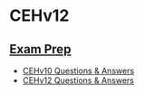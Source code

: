 # CEHv12

## [Exam Prep](./Exam-Prep)
+ [CEHv10 Questions & Answers](./Exam-Prep/CEHv10-Exam-prep-CyberQ.md)
+ [CEHv12 Questions & Answers](./Exam-Prep/CEHv12-Exam-Prep-CyberQ.md)
